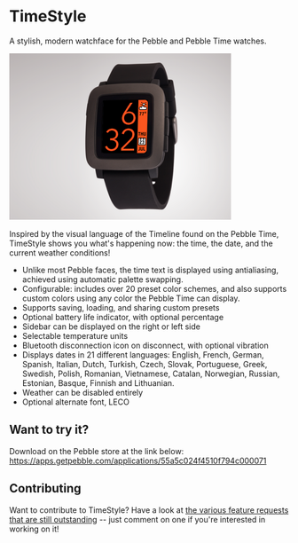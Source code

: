 # TimeStyle
A stylish, modern watchface for the Pebble and Pebble Time watches.

<img src="project_banner.png" width="400" height="300">

Inspired by the visual language of the Timeline found on the Pebble Time, TimeStyle shows you what's happening now: the time, the date, and the current weather conditions!

* Unlike most Pebble faces, the time text is displayed using antialiasing, achieved using automatic palette swapping.
* Configurable: includes over 20 preset color schemes, and also supports custom colors using any color the Pebble Time can display.
* Supports saving, loading, and sharing custom presets
* Optional battery life indicator, with optional percentage
* Sidebar can be displayed on the right or left side
* Selectable temperature units
* Bluetooth disconnection icon on disconnect, with optional vibration
* Displays dates in 21 different languages: English, French, German, Spanish, Italian, Dutch, Turkish, Czech, Slovak, Portuguese, Greek, Swedish, Polish, Romanian, Vietnamese, Catalan, Norwegian, Russian, Estonian, Basque, Finnish and  Lithuanian.
* Weather can be disabled entirely
* Optional alternate font, LECO

## Want to try it?
Download on the Pebble store at the link below:
https://apps.getpebble.com/applications/55a5c024f4510f794c000071

## Contributing
Want to contribute to TimeStyle? Have a look at [the various feature requests that are still outstanding](https://github.com/freakified/TimeStylePebble/issues?q=is%3Aopen+is%3Aissue) -- just comment on one if you're interested in working on it!
